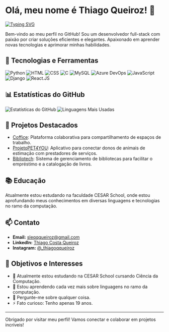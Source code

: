 # Olá, meu nome é Thiago Queiroz! 👋

[![Typing SVG](https://readme-typing-svg.herokuapp.com?font=Roboto&size=30&duration=4000&color=blue&background=FFDC9300&vCenter=true&lines=Desenvolvedor+Full-Stack;Apaixonado+por+Tecnologia;Sempre+aprendendo+coisas+novas)](https://git.io/typing-svg)

Bem-vindo ao meu perfil no GitHub! Sou um desenvolvedor full-stack com paixão por criar soluções eficientes e elegantes. Apaixonado em aprender novas tecnologias e aprimorar minhas habilidades.

## 🚀 Tecnologias e Ferramentas

![Python](https://img.shields.io/badge/Python-3776AB?style=for-the-badge&logo=python&logoColor=white)
![HTML](https://img.shields.io/badge/HTML-239120?style=for-the-badge&logo=html5&logoColor=white)
![CSS](https://img.shields.io/badge/CSS-239120?&style=for-the-badge&logo=css3&logoColor=white)
![C](https://img.shields.io/badge/C-00599C?style=for-the-badge&logo=c&logoColor=white)
![MySQL](https://img.shields.io/badge/MySQL-00000F?style=for-the-badge&logo=mysql&logoColor=white)
![Azure DevOps](https://img.shields.io/badge/Azure_DevOps-0078D7?style=for-the-badge&logo=azure-devops&logoColor=white)
![JavaScript](https://shields.io/badge/JavaScript-F7DF1E?logo=JavaScript&logoColor=000&style=flat-square)
![Django](https://img.shields.io/badge/Django-092E20?style=for-the-badge&logo=django&logoColor=green)
![React.JS](https://img.shields.io/badge/-ReactJs-61DAFB?logo=react&logoColor=white&style=for-the-badge)

## 📊 Estatísticas do GitHub

![Estatísticas do GitHub](https://github-readme-stats.vercel.app/api?username=tempzz7&show_icons=true&theme=blue-green)
![Linguagens Mais Usadas](https://github-readme-stats.vercel.app/api/top-langs/?username=tempzz7&layout=compact&theme=blue-green)

## 🌟 Projetos Destacados

- [Coffice](https://github.com/coffice-g7/coffice): Plataforma colaborativa para compartilhamento de espaços de trabalho.
- [ProjetoPET4YOU](https://github.com/antonioz2022/ProjetoPET4YOU): Aplicativo para conectar donos de animais de estimação com prestadores de serviços.
- [Bibliotech](https://github.com/Viniciuscahu/Bibliotech): Sistema de gerenciamento de bibliotecas para facilitar o empréstimo e a catalogação de livros.

## 📚 Educação

Atualmente estou estudando na faculdade CESAR School, onde estou aprofundando meus conhecimentos em diversas linguagens e tecnologias no ramo da computação.

## 📫 Contato

- **Email:** [sleqqqueiroz@gmail.com](mailto:sleqqqueiroz@gmail.com)
- **LinkedIn:** [Thiago Costa Queiroz](https://www.linkedin.com/in/thiago-costa-queiroz-4a1213282/)
- **Instagram:** [@_thiagoqqueiroz](https://www.instagram.com/_thiagoqqueiroz/)

## 🎯 Objetivos e Interesses

- 🔭 Atualmente estou estudando na CESAR School cursando Ciência da Computação.
- 🌱 Estou aprendendo cada vez mais sobre linguagens no ramo da computação.
- 💬 Pergunte-me sobre qualquer coisa.
- ⚡ Fato curioso: Tenho apenas 19 anos.

---

Obrigado por visitar meu perfil! Vamos conectar e colaborar em projetos incríveis!
